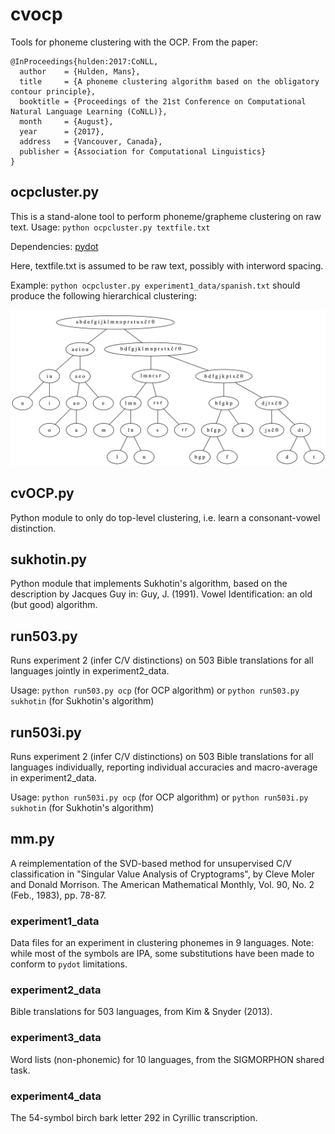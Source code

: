 # cvocp

Tools for phoneme clustering with the OCP. From the paper:
```
@InProceedings{hulden:2017:CoNLL,
  author    = {Hulden, Mans},
  title     = {A phoneme clustering algorithm based on the obligatory contour principle},
  booktitle = {Proceedings of the 21st Conference on Computational Natural Language Learning (CoNLL)},
  month     = {August},
  year      = {2017},
  address   = {Vancouver, Canada},
  publisher = {Association for Computational Linguistics}
}
```

## ocpcluster.py

This is a stand-alone tool to perform phoneme/grapheme clustering on raw text.
Usage: `python ocpcluster.py textfile.txt`

Dependencies: [pydot](https://pypi.python.org/pypi/pydot/1.2.2)

Here, textfile.txt is assumed to be raw text, possibly with interword spacing.

Example: `python ocpcluster.py experiment1_data/spanish.txt` should produce the following hierarchical clustering:

![alt text](https://github.com/cvocp/cvocp/blob/master/spanish.cluster.png "Spanish clustering example")

## cvOCP.py

Python module to only do top-level clustering, i.e. learn a consonant-vowel distinction.

## sukhotin.py

Python module that implements Sukhotin's algorithm, based on the description by Jacques Guy in: Guy, J. (1991). Vowel Identification: an old (but good) algorithm. 

## run503.py

Runs experiment 2 (infer C/V distinctions) on 503 Bible translations for all languages jointly in experiment2_data.

Usage: `python run503.py ocp` (for OCP algorithm) or `python run503.py sukhotin` (for Sukhotin's algorithm)

## run503i.py

Runs experiment 2 (infer C/V distinctions) on 503 Bible translations for all languages individually, reporting individual accuracies and macro-average in experiment2_data.

Usage: `python run503i.py ocp` (for OCP algorithm) or `python run503i.py sukhotin` (for Sukhotin's algorithm)

## mm.py

A reimplementation of the SVD-based method for unsupervised C/V classification in "Singular Value Analysis of Cryptograms", by Cleve Moler and Donald Morrison. The American Mathematical Monthly, Vol. 90, No. 2 (Feb., 1983), pp. 78-87.

### experiment1_data

Data files for an experiment in clustering phonemes in 9 languages. Note: while most of the symbols are IPA, some substitutions have been made to conform to `pydot` limitations.

### experiment2_data

Bible translations for 503 languages, from Kim & Snyder (2013).

### experiment3_data

Word lists (non-phonemic) for 10 languages, from the SIGMORPHON shared task.

### experiment4_data

The 54-symbol birch bark letter 292 in Cyrillic transcription.
